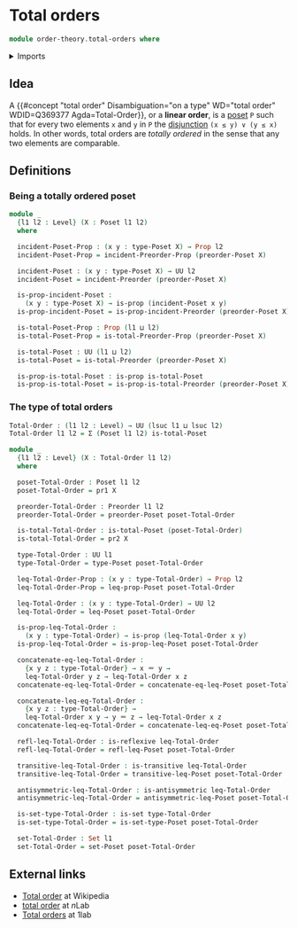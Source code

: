 # Total orders

```agda
module order-theory.total-orders where
```

<details><summary>Imports</summary>

```agda
open import foundation.binary-relations
open import foundation.dependent-pair-types
open import foundation.disjunction
open import foundation.identity-types
open import foundation.propositions
open import foundation.sets
open import foundation.universe-levels

open import order-theory.posets
open import order-theory.preorders
open import order-theory.total-preorders
```

</details>

## Idea

A
{{#concept "total order" Disambiguation="on a type" WD="total order" WDID=Q369377 Agda=Total-Order}},
or a **linear order**, is a [poset](order-theory.posets.md) `P` such that for
every two elements `x` and `y` in `P` the
[disjunction](foundation.disjunction.md) `(x ≤ y) ∨ (y ≤ x)` holds. In other
words, total orders are _totally ordered_ in the sense that any two elements are
comparable.

## Definitions

### Being a totally ordered poset

```agda
module _
  {l1 l2 : Level} (X : Poset l1 l2)
  where

  incident-Poset-Prop : (x y : type-Poset X) → Prop l2
  incident-Poset-Prop = incident-Preorder-Prop (preorder-Poset X)

  incident-Poset : (x y : type-Poset X) → UU l2
  incident-Poset = incident-Preorder (preorder-Poset X)

  is-prop-incident-Poset :
    (x y : type-Poset X) → is-prop (incident-Poset x y)
  is-prop-incident-Poset = is-prop-incident-Preorder (preorder-Poset X)

  is-total-Poset-Prop : Prop (l1 ⊔ l2)
  is-total-Poset-Prop = is-total-Preorder-Prop (preorder-Poset X)

  is-total-Poset : UU (l1 ⊔ l2)
  is-total-Poset = is-total-Preorder (preorder-Poset X)

  is-prop-is-total-Poset : is-prop is-total-Poset
  is-prop-is-total-Poset = is-prop-is-total-Preorder (preorder-Poset X)
```

### The type of total orders

```agda
Total-Order : (l1 l2 : Level) → UU (lsuc l1 ⊔ lsuc l2)
Total-Order l1 l2 = Σ (Poset l1 l2) is-total-Poset

module _
  {l1 l2 : Level} (X : Total-Order l1 l2)
  where

  poset-Total-Order : Poset l1 l2
  poset-Total-Order = pr1 X

  preorder-Total-Order : Preorder l1 l2
  preorder-Total-Order = preorder-Poset poset-Total-Order

  is-total-Total-Order : is-total-Poset (poset-Total-Order)
  is-total-Total-Order = pr2 X

  type-Total-Order : UU l1
  type-Total-Order = type-Poset poset-Total-Order

  leq-Total-Order-Prop : (x y : type-Total-Order) → Prop l2
  leq-Total-Order-Prop = leq-prop-Poset poset-Total-Order

  leq-Total-Order : (x y : type-Total-Order) → UU l2
  leq-Total-Order = leq-Poset poset-Total-Order

  is-prop-leq-Total-Order :
    (x y : type-Total-Order) → is-prop (leq-Total-Order x y)
  is-prop-leq-Total-Order = is-prop-leq-Poset poset-Total-Order

  concatenate-eq-leq-Total-Order :
    {x y z : type-Total-Order} → x ＝ y →
    leq-Total-Order y z → leq-Total-Order x z
  concatenate-eq-leq-Total-Order = concatenate-eq-leq-Poset poset-Total-Order

  concatenate-leq-eq-Total-Order :
    {x y z : type-Total-Order} →
    leq-Total-Order x y → y ＝ z → leq-Total-Order x z
  concatenate-leq-eq-Total-Order = concatenate-leq-eq-Poset poset-Total-Order

  refl-leq-Total-Order : is-reflexive leq-Total-Order
  refl-leq-Total-Order = refl-leq-Poset poset-Total-Order

  transitive-leq-Total-Order : is-transitive leq-Total-Order
  transitive-leq-Total-Order = transitive-leq-Poset poset-Total-Order

  antisymmetric-leq-Total-Order : is-antisymmetric leq-Total-Order
  antisymmetric-leq-Total-Order = antisymmetric-leq-Poset poset-Total-Order

  is-set-type-Total-Order : is-set type-Total-Order
  is-set-type-Total-Order = is-set-type-Poset poset-Total-Order

  set-Total-Order : Set l1
  set-Total-Order = set-Poset poset-Total-Order
```

## External links

- [Total order](https://en.wikipedia.org/wiki/Total_order) at Wikipedia
- [total order](https://ncatlab.org/nlab/show/total+order) at $n$Lab
- [Total orders](https://1lab.dev/Order.Total.html) at 1lab
